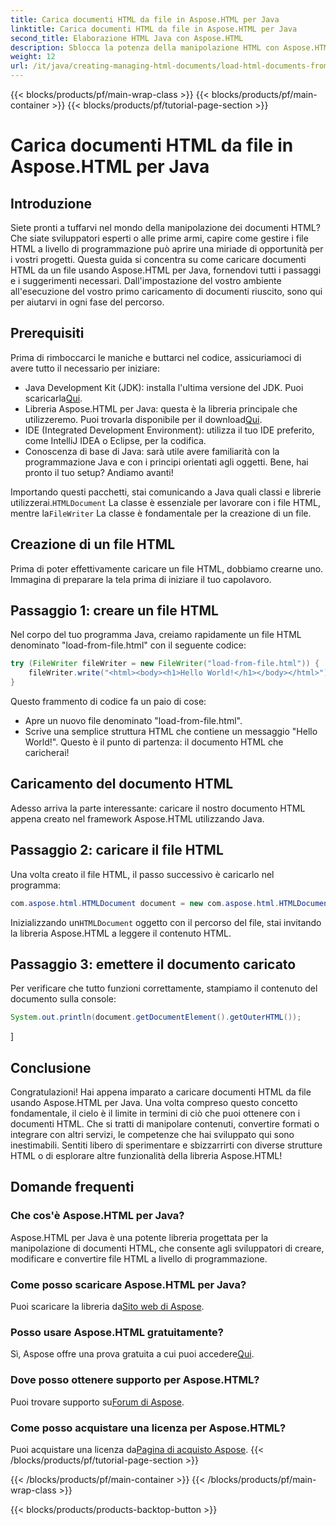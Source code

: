 ```yaml
---
title: Carica documenti HTML da file in Aspose.HTML per Java
linktitle: Carica documenti HTML da file in Aspose.HTML per Java
second_title: Elaborazione HTML Java con Aspose.HTML
description: Sblocca la potenza della manipolazione HTML con Aspose.HTML per Java. Impara a caricare documenti HTML da file con tutorial passo dopo passo.
weight: 12
url: /it/java/creating-managing-html-documents/load-html-documents-from-file/
---
```


{{< blocks/products/pf/main-wrap-class >}}
{{< blocks/products/pf/main-container >}}
{{< blocks/products/pf/tutorial-page-section >}}

# Carica documenti HTML da file in Aspose.HTML per Java

## Introduzione
Siete pronti a tuffarvi nel mondo della manipolazione dei documenti HTML? Che siate sviluppatori esperti o alle prime armi, capire come gestire i file HTML a livello di programmazione può aprire una miriade di opportunità per i vostri progetti. Questa guida si concentra su come caricare documenti HTML da un file usando Aspose.HTML per Java, fornendovi tutti i passaggi e i suggerimenti necessari. Dall'impostazione del vostro ambiente all'esecuzione del vostro primo caricamento di documenti riuscito, sono qui per aiutarvi in ogni fase del percorso.
## Prerequisiti
Prima di rimboccarci le maniche e buttarci nel codice, assicuriamoci di avere tutto il necessario per iniziare:
-  Java Development Kit (JDK): installa l'ultima versione del JDK. Puoi scaricarla[Qui](https://www.oracle.com/java/technologies/javase-jdk11-downloads.html).
-  Libreria Aspose.HTML per Java: questa è la libreria principale che utilizzeremo. Puoi trovarla disponibile per il download[Qui](https://releases.aspose.com/html/java/).
- IDE (Integrated Development Environment): utilizza il tuo IDE preferito, come IntelliJ IDEA o Eclipse, per la codifica.
- Conoscenza di base di Java: sarà utile avere familiarità con la programmazione Java e con i principi orientati agli oggetti.
Bene, hai pronto il tuo setup? Andiamo avanti!

 Importando questi pacchetti, stai comunicando a Java quali classi e librerie utilizzerai.`HTMLDocument` La classe è essenziale per lavorare con i file HTML, mentre la`FileWriter` La classe è fondamentale per la creazione di un file.
## Creazione di un file HTML
Prima di poter effettivamente caricare un file HTML, dobbiamo crearne uno. Immagina di preparare la tela prima di iniziare il tuo capolavoro.
## Passaggio 1: creare un file HTML
Nel corpo del tuo programma Java, creiamo rapidamente un file HTML denominato "load-from-file.html" con il seguente codice:
```java
try (FileWriter fileWriter = new FileWriter("load-from-file.html")) {
    fileWriter.write("<html><body><h1>Hello World!</h1></body></html>");
}
```
Questo frammento di codice fa un paio di cose:
- Apre un nuovo file denominato "load-from-file.html".
- Scrive una semplice struttura HTML che contiene un messaggio "Hello World!".
Questo è il punto di partenza: il documento HTML che caricherai!
## Caricamento del documento HTML
Adesso arriva la parte interessante: caricare il nostro documento HTML appena creato nel framework Aspose.HTML utilizzando Java.
## Passaggio 2: caricare il file HTML
Una volta creato il file HTML, il passo successivo è caricarlo nel programma:
```java
com.aspose.html.HTMLDocument document = new com.aspose.html.HTMLDocument("load-from-file.html");
```
 Inizializzando un`HTMLDocument` oggetto con il percorso del file, stai invitando la libreria Aspose.HTML a leggere il contenuto HTML.
## Passaggio 3: emettere il documento caricato
Per verificare che tutto funzioni correttamente, stampiamo il contenuto del documento sulla console:
```java
System.out.println(document.getDocumentElement().getOuterHTML());
```
]
## Conclusione
Congratulazioni! Hai appena imparato a caricare documenti HTML da file usando Aspose.HTML per Java. Una volta compreso questo concetto fondamentale, il cielo è il limite in termini di ciò che puoi ottenere con i documenti HTML. Che si tratti di manipolare contenuti, convertire formati o integrare con altri servizi, le competenze che hai sviluppato qui sono inestimabili. 
Sentiti libero di sperimentare e sbizzarrirti con diverse strutture HTML o di esplorare altre funzionalità della libreria Aspose.HTML!
## Domande frequenti
### Che cos'è Aspose.HTML per Java?  
Aspose.HTML per Java è una potente libreria progettata per la manipolazione di documenti HTML, che consente agli sviluppatori di creare, modificare e convertire file HTML a livello di programmazione.
### Come posso scaricare Aspose.HTML per Java?  
 Puoi scaricare la libreria da[Sito web di Aspose](https://releases.aspose.com/html/java/).
### Posso usare Aspose.HTML gratuitamente?  
 Sì, Aspose offre una prova gratuita a cui puoi accedere[Qui](https://releases.aspose.com/).
### Dove posso ottenere supporto per Aspose.HTML?  
 Puoi trovare supporto su[Forum di Aspose](https://forum.aspose.com/c/html/29).
### Come posso acquistare una licenza per Aspose.HTML?  
 Puoi acquistare una licenza da[Pagina di acquisto Aspose](https://purchase.aspose.com/buy).
{{< /blocks/products/pf/tutorial-page-section >}}

{{< /blocks/products/pf/main-container >}}
{{< /blocks/products/pf/main-wrap-class >}}

{{< blocks/products/products-backtop-button >}}
